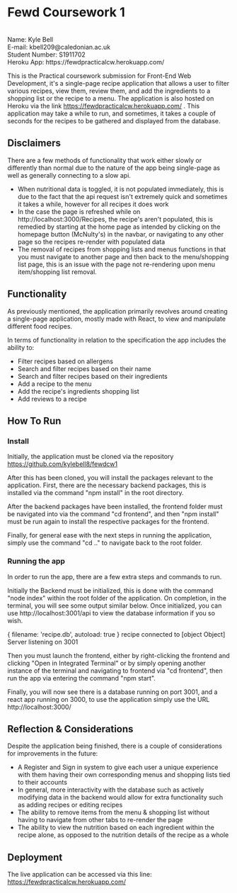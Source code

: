 # Fewd Coursework 1 
<br>
Name: Kyle Bell<br>
E-mail: kbell209@caledonian.ac.uk<br>
Student Number: S1911702<br>
Heroku App: https://fewdpracticalcw.herokuapp.com/<br>

This is the Practical coursework submission for Front-End Web Development, it's a single-page recipe application that allows a user to filter various recipes, view them, review them, and add the ingredients to a shopping list or the recipe to a menu. The application is also hosted on Heroku via the link https://fewdpracticalcw.herokuapp.com/ . This application may take a while to run, and sometimes, it takes a couple of seconds for the recipes to be gathered and displayed from the database. 

## Disclaimers
There are a few methods of functionality that work either slowly or differently than normal due to the nature of the app being single-page as well as generally connecting to a slow api.
* When nutritional data is toggled, it is not populated immediately, this is due to the fact that the api request isn't extremely quick and sometimes it takes a while, however for all recipes it does work
* In the case the page is refreshed while on http://localhost:3000/Recipes, the recipe's aren't populated, this is remedied by starting at the home page as intended by clicking on the homepage button (McNulty's) in the navbar, or navigating to any other page so the recipes re-render with populated data 
* The removal of recipes from shopping lists and menus functions in that you must navigate to another page and then back to the menu/shopping list page, this is an issue with the page not re-rendering upon menu item/shopping list removal.

## Functionality
As previously mentioned, the application primarily revolves around creating a single-page application, mostly made with React, to view and manipulate different food recipes.

In terms of functionality in relation to the specification the app includes the ability to:
* Filter recipes based on allergens
* Search and filter recipes based on their name
* Search and filter recipes based on their ingredients
* Add a recipe to the menu
* Add the recipe's ingredients shopping list
* Add reviews to a recipe

## How To Run
### Install

Initially, the application must be cloned via the repository https://github.com/kylebell8/fewdcw1

After this has been cloned, you will install the packages relevant to the application. First, there are the necessary backend packages, this is installed via the command "npm install" in the root directory.

After the backend packages have been installed, the frontend folder must be navigated into via the command "cd frontend", and then "npm install" must be run again to install the respective packages for the frontend.

Finally, for general ease with the next steps in running the application, simply use the command "cd .." to navigate back to the root folder.

### Running the app

In order to run the app, there are a few extra steps and commands to run. 

Initially the Backend must be initialized, this is done with the command "node index" within the root folder of the application. On completion, in the terminal, you will see some output similar below. Once initialized, you can use http://localhost:3001/api to view the database information if you so wish.

{ filename: 'recipe.db', autoload: true }
recipe connected to [object Object]
Server listening on 3001

Then you must launch the frontend, either by right-clicking the frontend and clicking "Open in Integrated Terminal" or by simply opening another instance of the terminal and navigating to frontend via "cd frontend", then run the app via entering the command "npm start".

Finally, you will now see there is a database running on port 3001, and a react app running on 3000, to use the application simply use the URL http://localhost:3000/

## Reflection & Considerations
Despite the application being finished, there is a couple of considerations for improvements in the future:

* A Register and Sign in system to give each user  a unique experience with them having their own corresponding menus and shopping lists tied to their accounts
* In general, more interactivity with the  database such as actively modifying data in the backend would allow for extra functionality such as adding recipes or editing recipes
* The ability to remove items from the menu & shopping list without having to navigate from other tabs to re-render the page
* The ability to view the nutrition based on each ingredient within the recipe alone, as opposed to the nutrition details of the recipe as a whole

## Deployment 
The live application can be accessed via this line:<br />
https://fewdpracticalcw.herokuapp.com/<br />